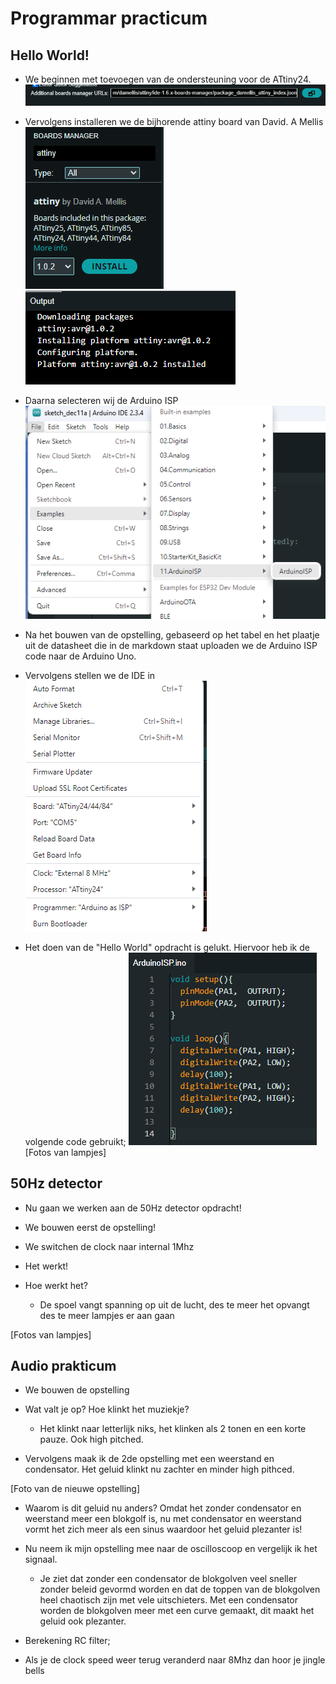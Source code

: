 # Programmar practicum

## Hello World!
- We beginnen met toevoegen van de ondersteuning voor de ATtiny24.
![alt text](image.png)

- Vervolgens installeren we de bijhorende attiny board van David. A Mellis
![alt text](image-1.png)
![alt text](image-2.png)

- Daarna selecteren wij de Arduino ISP
![alt text](image-3.png)

- Na het bouwen van de opstelling, gebaseerd op het tabel en het plaatje uit de datasheet die in de markdown staat uploaden we de Arduino ISP code naar de Arduino Uno.

- Vervolgens stellen we de IDE in
![alt text](image-4.png)

- Het doen van de "Hello World" opdracht is gelukt. Hiervoor heb ik de volgende code gebruikt;
![alt text](image-5.png)
[Fotos van lampjes]

## 50Hz detector
- Nu gaan we werken aan de 50Hz detector opdracht!

- We bouwen eerst de opstelling!

- We switchen de clock naar internal 1Mhz

- Het werkt!

- Hoe werkt het?
    - De spoel vangt spanning op uit de lucht, des te meer het opvangt des te meer lampjes er aan gaan

[Fotos van lampjes]

## Audio prakticum
- We bouwen de opstelling

- Wat valt je op? Hoe klinkt het muziekje?
    - Het klinkt naar letterlijk niks, het klinken als 2 tonen en een korte pauze. Ook high pitched.

- Vervolgens maak ik de 2de opstelling met een weerstand en condensator. Het geluid klinkt nu zachter en minder high pithced. 

[Foto van de nieuwe opstelling]

- Waarom is dit geluid nu anders?
Omdat het zonder condensator en weerstand meer een blokgolf is, nu met condensator en weerstand vormt het zich meer als een sinus waardoor het geluid plezanter is!

- Nu neem ik mijn opstelling mee naar de oscilloscoop en vergelijk ik het signaal.
    - Je ziet dat zonder een condensator de blokgolven veel sneller zonder beleid gevormd worden en dat de toppen van de blokgolven heel chaotisch zijn met vele uitschieters. Met een condensator worden de blokgolven meer met een curve gemaakt, dit maakt het geluid ook plezanter.

- Berekening RC filter;

- Als je de clock speed weer terug veranderd naar 8Mhz dan hoor je jingle bells